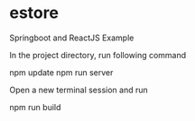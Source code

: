 # estore
Springboot and ReactJS Example

In the project directory, run following command

npm update
npm run server

Open a new terminal session and run

npm run build

